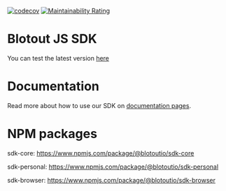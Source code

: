 [![codecov](https://codecov.io/gh/blotoutio/sdk-js/branch/main/graph/badge.svg?token=G7IOCHKWEP)](https://codecov.io/gh/blotoutio/sdk-js)
[![Maintainability Rating](https://sonarcloud.io/api/project_badges/measure?project=blotoutio_sdk-js&metric=sqale_rating)](https://sonarcloud.io/dashboard?id=blotoutio_sdk-js)

# Blotout JS SDK

You can test the latest version [here](https://jsdemo.blotout.io)

# Documentation

Read more about how to use our SDK on [documentation pages](https://docs-js.blotout.io).

# NPM packages

sdk-core: https://www.npmjs.com/package/@blotoutio/sdk-core

sdk-personal: https://www.npmjs.com/package/@blotoutio/sdk-personal

sdk-browser: https://www.npmjs.com/package/@blotoutio/sdk-browser
